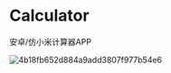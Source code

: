 # Calculator
安卓/仿小米计算器APP

![4b18fb652d884a9add3807f977b54e6](https://github.com/fale123/wowodd/assets/134841875/709285c9-8c76-4b0e-8120-6f6703f03df2)


